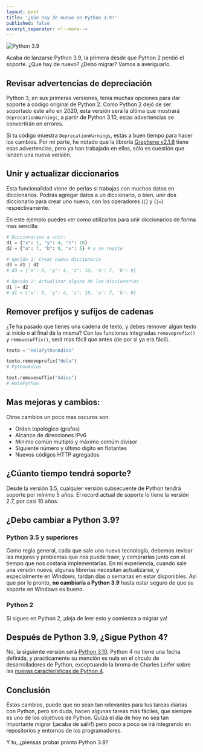 ```yaml
---
layout: post
title: '¿Qúe hay de nuevo en Python 3.9?'
published: false
excerpt_separator: <!--more-->
---
```


![Python 3.9]({{site.baseurl}}/images/python39.png)


Acaba de lanzarse Python 3.9, la primera desde que Python 2 perdió el soporte. ¿Que hay de nuevo? ¿Debo migrar? Vamos a averiguarlo.

<!--more-->

## Revisar advertencias de depreciación

Python 3, en sus primeras versiones, tenía muchas opciones para dar soporte a código original de Python 2. Como Python 2 dejó de ser soportado este año en 2020, esta versión será la última que mostrará `DeprecationWarnings`, a partir de Python 3.10, estas advertencias se convertirán en errores.

Si tu código muestra `DeprecationWarnings`, estás a buen tiempo para hacer los cambios. Por mi parte, he notado que la librería [Graphene v2.1.8](https://github.com/graphql-python/graphene/releases/tag/v2.1.8) tiene esas advertencias, pero ya han trabajado en ellas, sólo es cuestión que lanzen una nueva versión.

## Unir y actualizar diccionarios

Esta funcionalidad viene de perlas si trabajas con muchos datos en diccionarios. Podrás agregar datos a un diccionario, o bien, unir dos diccionario para crear uno nuevo, con los operadores (`|`) y (`|=`) respectivamente.

En este ejemplo puedes ver como utilizarlos para unir diccionarios de forma mas sencilla:
```python
# Diccionarios a unir:
d1 = {"x": 1, "y": 4, "z": 10}
d2 = {"a": 7, "b": 9, "x": 5} # x se repite

# Opción 1: Crear nuevo diccionario
d3 = d1 | d2
# d3 = {'x': 5, 'y': 4, 'z': 10, 'a': 7, 'b': 9}

# Opción 2: Actualizar alguno de los diccionarios
d1 |= d2
# d1 = {'x': 5, 'y': 4, 'z': 10, 'a': 7, 'b': 9}
```

## Remover prefijos y sufijos de cadenas

¿Te ha pasado que tienes una cadena de texto, y debes remover algún texto al inicio o al final de la misma? Con las funciones integradas `removeprefix()` y `removesuffix()`, será mas fácil que antes (de por si ya era fácil).

```python
texto = "HolaPythonAdios"

texto.removeprefix("Hola")
# PythonAdios

text.removesuffix("Adios")
# HolaPython
```

## Mas mejoras y cambios:

Otros cambios un poco mas oscuros son:
* Orden topológico (grafos)
* Alcance de direcciones IPv6
* Mínimo común múltiplo y máximo comúm divisor
* Siguiente número y último digito en flotantes
* Nuevos códigos HTTP agregados

## ¿Cúanto tiempo tendrá soporte?

Desde la versión 3.5, cualquier versión subsecuente de Python tendrá soporte por mínimo 5 años. El record actual de soporte lo tiene la versión 2.7, por casi 10 años.

## ¿Debo cambiar a Python 3.9?

### Python 3.5 y superiores

Como regla general, cada que sale una nueva tecnología, debemos revisar las mejoras y problemas que nos puede traer; y comprarlas junto con el tiempo que nos costaría implementarlas. En mi experiencia, cuando sale una versión nueva, algunas librerías necesitan actualizarse, y especialmente en Windows, tardan días o semanas en estar disponibles. Así que por lo pronto, **no cambiaría a Python 3.9** hasta estar seguro de que su soporte en Windows es bueno.

### Python 2

Si sigues en Python 2, ¡deja de leer esto y comienza a migrar ya!

## Después de Python 3.9, ¿Sigue Python 4?

No, la siguiente versión será [Python 3.10](https://www.python.org/dev/peps/pep-0619/). Python 4 no tiene una fecha definida, y practicamente su mención es nula en el círculo de desarrolladores de Python, exceptuando la broma de Charles Leifer sobre las [nuevas características de Python 4](http://charlesleifer.com/blog/new-features-planned-for-python-4-0/).

## Conclusión

Estos cambios, puede que no sean tan relevantes para tus tareas diarias con Python, pero sin duda, hacen algunas tareas más fáciles, que siempre es uno de los objetivos de Python. Quizá el día de hoy no sea tan importante migrar (¡acaba de salir!) pero poco a poco se irá integrando en repositorios y entornos de los programadores.

Y tu, ¿piensas probar pronto Python 3.9?
